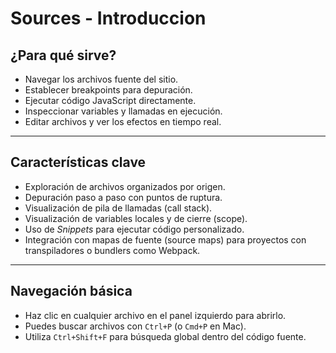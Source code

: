 # Sources - Introduccion

## ¿Para qué sirve?

- Navegar los archivos fuente del sitio.
- Establecer breakpoints para depuración.
- Ejecutar código JavaScript directamente.
- Inspeccionar variables y llamadas en ejecución.
- Editar archivos y ver los efectos en tiempo real.

---

## Características clave

- Exploración de archivos organizados por origen.
- Depuración paso a paso con puntos de ruptura.
- Visualización de pila de llamadas (call stack).
- Visualización de variables locales y de cierre (scope).
- Uso de _Snippets_ para ejecutar código personalizado.
- Integración con mapas de fuente (source maps) para proyectos con transpiladores o bundlers como Webpack.

---

## Navegación básica

- Haz clic en cualquier archivo en el panel izquierdo para abrirlo.
- Puedes buscar archivos con `Ctrl+P` (o `Cmd+P` en Mac).
- Utiliza `Ctrl+Shift+F` para búsqueda global dentro del código fuente.

